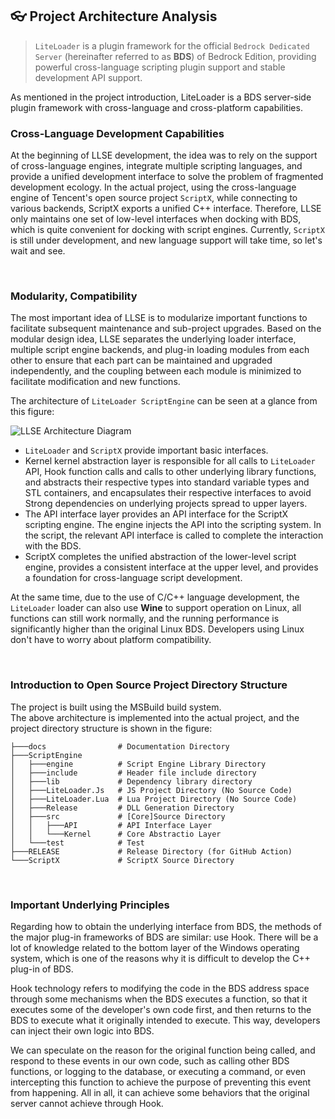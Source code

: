 ## 👓 Project Architecture Analysis

> `LiteLoader` is a plugin framework for the official `Bedrock Dedicated Server` (hereinafter referred to as **BDS**) of Bedrock Edition, providing powerful cross-language scripting plugin support and stable development API support.

As mentioned in the project introduction, LiteLoader is a BDS server-side plugin framework with cross-language and cross-platform capabilities.

### Cross-Language Development Capabilities

At the beginning of LLSE development, the idea was to rely on the support of cross-language engines, integrate multiple scripting languages, and provide a unified development interface to solve the problem of fragmented development ecology.
In the actual project, using the cross-language engine of Tencent's open source project `ScriptX`, while connecting to various backends, ScriptX exports a unified C++ interface.
Therefore, LLSE only maintains one set of low-level interfaces when docking with BDS, which is quite convenient for docking with script engines.
Currently, `ScriptX` is still under development, and new language support will take time, so let's wait and see.

<br>

### Modularity, Compatibility

The most important idea of ​​LLSE is to modularize important functions to facilitate subsequent maintenance and sub-project upgrades. Based on the modular design idea, LLSE separates the underlying loader interface, multiple script engine backends, and plug-in loading modules from each other to ensure that each part can be maintained and upgraded independently, and the coupling between each module is minimized to facilitate modification and new functions.

The architecture of `LiteLoader ScriptEngine` can be seen at a glance from this figure:

![LLSE Architecture Diagram](/en_US/Structure.png)

- `LiteLoader` and `ScriptX` provide important basic interfaces.
- Kernel kernel abstraction layer is responsible for all calls to `LiteLoader` API, Hook function calls and calls to other underlying library functions, and abstracts their respective types into standard variable types and STL containers, and encapsulates their respective interfaces to avoid Strong dependencies on underlying projects spread to upper layers.
- The API interface layer provides an API interface for the ScriptX scripting engine. The engine injects the API into the scripting system. In the script, the relevant API interface is called to complete the interaction with the BDS.
- ScriptX completes the unified abstraction of the lower-level script engine, provides a consistent interface at the upper level, and provides a foundation for cross-language script development.

At the same time, due to the use of C/C++ language development, the `LiteLoader` loader can also use **Wine** to support operation on Linux, all functions can still work normally, and the running performance is significantly higher than the original Linux BDS. Developers using Linux don't have to worry about platform compatibility.

<br>

### Introduction to Open Source Project Directory Structure

The project is built using the MSBuild build system.  
The above architecture is implemented into the actual project, and the project directory structure is shown in the figure: 

```
├───docs				# Documentation Directory
├───ScriptEngine
│   ├───engine			# Script Engine Library Directory
│   ├───include			# Header file include directory
│   ├───lib				# Dependency library directory
│   ├───LiteLoader.Js	# JS Project Directory (No Source Code)
│   ├───LiteLoader.Lua	# Lua Project Directory (No Source Code)
│   ├───Release			# DLL Generation Directory
│   ├───src				# [Core]Source Directory
│   │   ├───API			# API Interface Layer
│   │   └───Kernel		# Core Abstractio Layer
│   └───test			# Test
├───RELEASE				# Release Directory (for GitHub Action)
└───ScriptX				# ScriptX Source Directory
```

<br>

### Important Underlying Principles

Regarding how to obtain the underlying interface from BDS, the methods of the major plug-in frameworks of BDS are similar: use Hook. There will be a lot of knowledge related to the bottom layer of the Windows operating system, which is one of the reasons why it is difficult to develop the C++ plug-in of BDS.

Hook technology refers to modifying the code in the BDS address space through some mechanisms when the BDS executes a function, so that it executes some of the developer's own code first, and then returns to the BDS to execute what it originally intended to execute. This way, developers can inject their own logic into BDS.

We can speculate on the reason for the original function being called, and respond to these events in our own code, such as calling other BDS functions, or logging to the database, or executing a command, or even intercepting this function to achieve the purpose of preventing this event from happening. All in all, it can achieve some behaviors that the original server cannot achieve through Hook.
